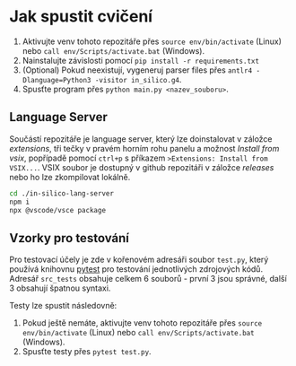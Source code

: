 # Jak spustit cvičení

1. Aktivujte venv tohoto repozitáře přes `source env/bin/activate` (Linux) nebo `call env/Scripts/activate.bat` (Windows).
2. Nainstalujte závislosti pomocí `pip install -r requirements.txt`
3. (Optional) Pokud neexistují, vygeneruj parser files přes `antlr4 -Dlanguage=Python3 -visitor in_silico.g4`.
4. Spusťte program přes `python main.py <nazev_souboru>`.

## Language Server
Součástí repozitáře je language server, který lze doinstalovat v záložce _extensions_, tři tečky v pravém horním rohu panelu a možnost _Install from vsix_, popřípadě pomocí `ctrl+p` s příkazem `>Extensions: Install from VSIX...`. VSIX soubor je dostupný v github repozitáři v záložce _releases_ nebo ho lze zkompilovat lokálně.

```bash
cd ./in-silico-lang-server
npm i
npx @vscode/vsce package
```

## Vzorky pro testování
Pro testovací účely je zde v kořenovém adresáři soubor `test.py`, který používá knihovnu [pytest](https://docs.pytest.org/en/stable/) pro testování jednotlivých zdrojových kódů. Adresář `src_tests` obsahuje celkem 6 souborů - první 3 jsou správné, další 3 obsahují špatnou syntaxi.

Testy lze spustit následovně:
1. Pokud ještě nemáte, aktivujte venv tohoto repozitáře přes `source env/bin/activate` (Linux) nebo `call env/Scripts/activate.bat` (Windows).
2. Spusťte testy přes `pytest test.py`.